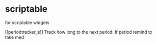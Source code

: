 # scriptable
for scriptable widgets

[[periodtracker.js]]
Track how long to the next period. If period remind to take med
